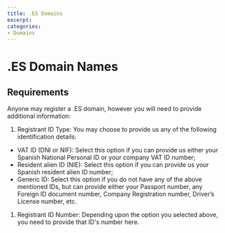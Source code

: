 ```yaml
---
title: .ES Domains
excerpt: 
categories:
- Domains
---
```


# .ES Domain Names

## Requirements

Anyone may register a .ES domain, however you will need to provide additional information:

1. Registrant ID Type: You may choose to provide us any of the following identification details: 
  - VAT ID (DNI or NIF): Select this option if you can provide us either your Spanish National Personal ID or your company VAT ID number;
  - Resident alien ID (NIE): Select this option if you can provide us your Spanish resident alien ID number;
  - Generic ID: Select this option if you do not have any of the above mentioned IDs, but can provide either your Passport number, any Foreign ID document number, Company Registration number, Driver’s License number, etc.
1. Registrant ID Number: Depending upon the option you selected above, you need to provide that ID's number here.
